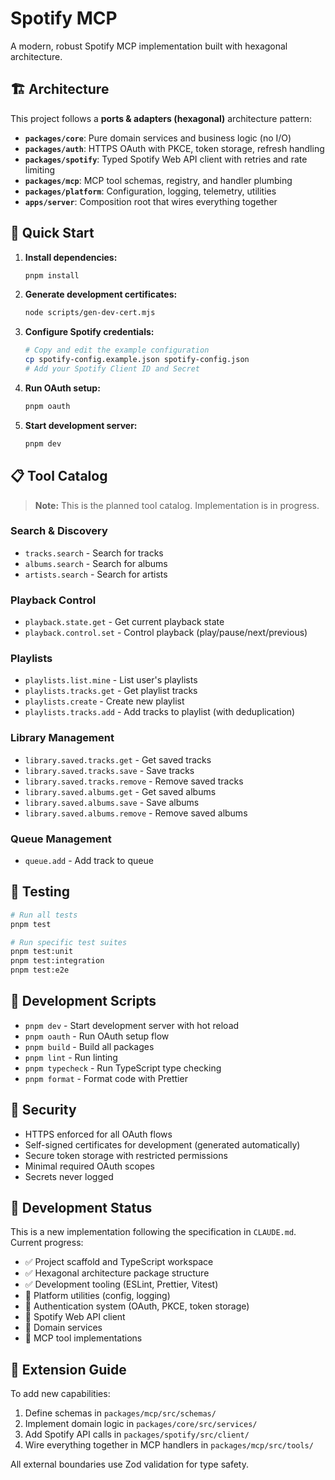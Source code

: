 # Spotify MCP

A modern, robust Spotify MCP implementation built with hexagonal architecture.

## 🏗️ Architecture

This project follows a **ports & adapters (hexagonal)** architecture pattern:

- **`packages/core`**: Pure domain services and business logic (no I/O)
- **`packages/auth`**: HTTPS OAuth with PKCE, token storage, refresh handling
- **`packages/spotify`**: Typed Spotify Web API client with retries and rate limiting
- **`packages/mcp`**: MCP tool schemas, registry, and handler plumbing
- **`packages/platform`**: Configuration, logging, telemetry, utilities
- **`apps/server`**: Composition root that wires everything together

## 🚀 Quick Start

1. **Install dependencies:**
   ```bash
   pnpm install
   ```

2. **Generate development certificates:**
   ```bash
   node scripts/gen-dev-cert.mjs
   ```

3. **Configure Spotify credentials:**
   ```bash
   # Copy and edit the example configuration
   cp spotify-config.example.json spotify-config.json
   # Add your Spotify Client ID and Secret
   ```

4. **Run OAuth setup:**
   ```bash
   pnpm oauth
   ```

5. **Start development server:**
   ```bash
   pnpm dev
   ```

## 📋 Tool Catalog

> **Note:** This is the planned tool catalog. Implementation is in progress.

### Search & Discovery
- `tracks.search` - Search for tracks
- `albums.search` - Search for albums  
- `artists.search` - Search for artists

### Playback Control
- `playback.state.get` - Get current playback state
- `playback.control.set` - Control playback (play/pause/next/previous)

### Playlists
- `playlists.list.mine` - List user's playlists
- `playlists.tracks.get` - Get playlist tracks
- `playlists.create` - Create new playlist
- `playlists.tracks.add` - Add tracks to playlist (with deduplication)

### Library Management
- `library.saved.tracks.get` - Get saved tracks
- `library.saved.tracks.save` - Save tracks
- `library.saved.tracks.remove` - Remove saved tracks
- `library.saved.albums.get` - Get saved albums
- `library.saved.albums.save` - Save albums
- `library.saved.albums.remove` - Remove saved albums

### Queue Management
- `queue.add` - Add track to queue

## 🧪 Testing

```bash
# Run all tests
pnpm test

# Run specific test suites
pnpm test:unit
pnpm test:integration
pnpm test:e2e
```

## 🔧 Development Scripts

- `pnpm dev` - Start development server with hot reload
- `pnpm oauth` - Run OAuth setup flow
- `pnpm build` - Build all packages
- `pnpm lint` - Run linting
- `pnpm typecheck` - Run TypeScript type checking
- `pnpm format` - Format code with Prettier

## 🔐 Security

- HTTPS enforced for all OAuth flows
- Self-signed certificates for development (generated automatically)
- Secure token storage with restricted permissions
- Minimal required OAuth scopes
- Secrets never logged

## 🎯 Development Status

This is a new implementation following the specification in `CLAUDE.md`. Current progress:

- ✅ Project scaffold and TypeScript workspace
- ✅ Hexagonal architecture package structure  
- ✅ Development tooling (ESLint, Prettier, Vitest)
- 🚧 Platform utilities (config, logging)
- 🚧 Authentication system (OAuth, PKCE, token storage)
- 🚧 Spotify Web API client
- 🚧 Domain services
- 🚧 MCP tool implementations

## 📖 Extension Guide

To add new capabilities:

1. Define schemas in `packages/mcp/src/schemas/`
2. Implement domain logic in `packages/core/src/services/`
3. Add Spotify API calls in `packages/spotify/src/client/`
4. Wire everything together in MCP handlers in `packages/mcp/src/tools/`

All external boundaries use Zod validation for type safety.